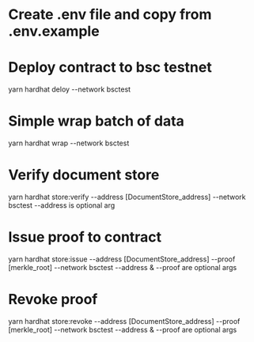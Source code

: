 
# Create .env file and copy from .env.example

# Deploy contract to bsc testnet
yarn hardhat deloy --network bsctest

# Simple wrap batch of data
yarn hardhat wrap --network bsctest

# Verify document store
yarn hardhat store:verify --address [DocumentStore_address] --network bsctest
--address is optional arg

# Issue proof to contract
yarn hardhat store:issue --address [DocumentStore_address] --proof [merkle_root] --network bsctest
--address & --proof are optional args

# Revoke proof 
yarn hardhat store:revoke --address [DocumentStore_address] --proof [merkle_root] --network bsctest
--address & --proof are optional args



